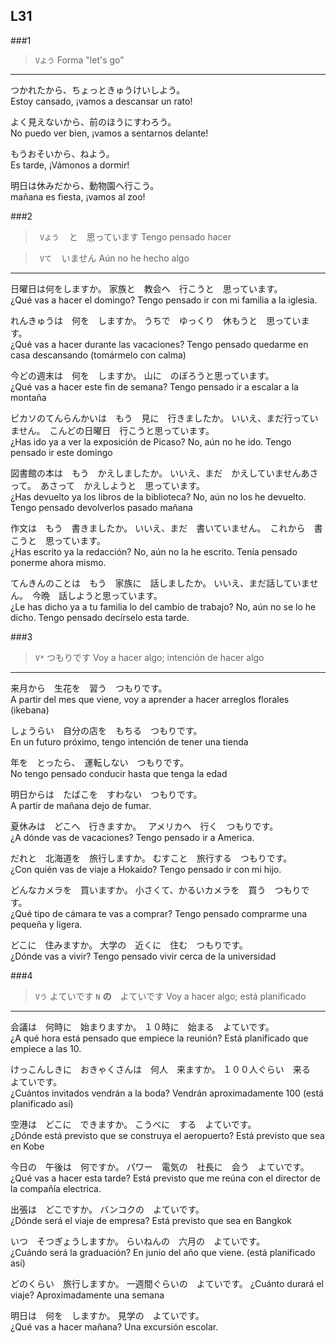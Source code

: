 L31
---


###1

> ``` Vよう ```
> Forma "let's go"

***

つかれたから、ちょっときゅうけいしよう。  
Estoy cansado, ¡vamos a descansar un rato!

よく見えないから、前のほうにすわろう。  
No puedo ver bien, ¡vamos a sentarnos delante!

もうおそいから、ねよう。  
Es tarde, ¡Vámonos a dormir!

明日は休みだから、動物園へ行こう。  
mañana es fiesta, ¡vamos al zoo!


###2

> ``` Vよう　``` と　思っています 
> Tengo pensado hacer

> ``` Vて　``` いません 
> Aún no he hecho algo

***

日曜日は何をしますか。
家族と　教会へ　行こうと　思っています。  
¿Qué vas a hacer el domingo?
Tengo pensado ir con mi familia a la iglesia.

れんきゅうは　何を　しますか。
うちで　ゆっくり　休もうと　思っています。  
¿Qué vas a hacer durante las vacaciones?
Tengo pensado quedarme en casa descansando (tomármelo con calma) 

今どの週末は　何を　しますか。
山に　のぼろうと思っています。  
¿Qué vas a hacer este fin de semana?
Tengo pensado ir a escalar a la montaña

ピカソのてんらんかいは　もう　見に　行きましたか。
いいえ、まだ行っていません。　こんどの日曜日　行こうと思っています。  
¿Has ido ya a ver la exposición de Picaso?
No, aún no he ido. Tengo pensado ir este domingo

図書館の本は　もう　かえしましたか。
いいえ、まだ　かえしていませんあさって。　あさって　かえしようと　思っています。  
¿Has devuelto ya los libros de la biblioteca?
No, aún no los he devuelto. Tengo pensado devolverlos pasado mañana

作文は　もう　書きましたか。
いいえ、まだ　書いていません。　これから　書こうと　思っています。  
¿Has escrito ya la redacción?
No, aún no la he escrito. Tenía pensado ponerme ahora mismo.

てんきんのことは　もう　家族に　話しましたか。
いいえ、まだ話していません。　今晩　話しようと思っています。  
¿Le has dicho ya a tu familia lo del cambio de trabajo?
No, aún no se lo he dicho. Tengo pensado decírselo esta tarde.


###3

> ``` V* ``` つもりです
> Voy a hacer algo; intención de hacer algo

***

来月から　生花を　習う　つもりです。  
A partir del mes que viene, voy a aprender a hacer arreglos florales (ikebana)

しょうらい　自分の店を　もちる　つもりです。  
En un futuro próximo, tengo intención de tener una tienda

年を　とったら、　運転しない　つもりです。  
No tengo pensado conducir hasta que tenga la edad

明日からは　たばこを　すわない　つもりです。  
A partir de mañana dejo de fumar.

夏休みは　どこへ　行きますか。　
アメリカへ　行く　つもりです。  
¿A dónde vas de vacaciones?
Tengo pensado ir a America.

だれと　北海道を　旅行しますか。
むすこと　旅行する　つもりです。  
¿Con quién vas de viaje a Hokaido?
Tengo pensado ir con mi hijo.

どんなカメラを　買いますか。
小さくて、かるいカメラを　買う　つもりです。  
¿Qué tipo de cámara te vas a comprar?
Tengo pensado comprarme una pequeña y ligera.

どこに　住みますか。
大学の　近くに　住む　つもりです。  
¿Dónde vas a vivir?
Tengo pensado vivir cerca de la universidad


###4

> ``` Vう ``` よていです
> ``` N ``` **の**　よていです
> Voy a hacer algo; está planificado

***

会議は　何時に　始まりますか。
１０時に　始まる　よていです。  
¿A qué hora está pensado que empiece la reunión?
Está planificado que empiece a las 10.

けっこんしきに　おきゃくさんは　何人　来ますか。
１００人ぐらい　来る　よていです。  
¿Cuántos invitados vendrán a la boda?
Vendrán aproximadamente 100 (está planificado así)

空港は　どこに　できますか。
こうべに　する　よていです。  
¿Dónde está previsto que se construya el aeropuerto?
Está previsto que sea en Kobe

今日の　午後は　何ですか。
パワー　電気の　社長に　会う　よていです。  
¿Qué vas a hacer esta tarde?
Está previsto que me reúna con el director de la compañía electrica.

出張は　どこですか。
バンコクの　よていです。  
¿Dónde será el viaje de empresa?
Está previsto que sea en Bangkok

いつ　そつぎょうしますか。
らいねんの　六月の　よていです。  
¿Cuándo será la graduación?
En junio del año que viene. (está planificado así)

どのくらい　旅行しますか。
一週間ぐらいの　よていです。
¿Cuánto durará el viaje?
Aproximadamente una semana

明日は　何を　しますか。
見学の　よていです。  
¿Qué vas a hacer mañana?
Una excursión escolar.
